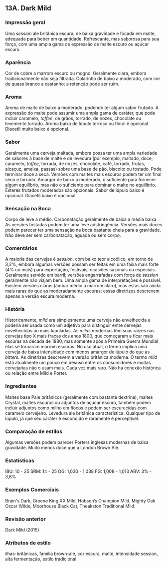 ## 13A. Dark Mild

### Impressão geral

Uma *session* ale britânica escura, de baixa gravidade e focada em malte, adequada para beber em quantidade. Refrescante, mas saborosa para sua força, com uma ampla gama de expressão de malte escuro ou açúcar escuro.

### Aparência

Cor de cobre a marrom escuro ou mogno. Geralmente clara, embora tradicionalmente não seja filtrada. Colarinho de baixo a moderado, com cor de quase branco a castanho; a retenção pode ser ruim.

### Aroma

Aroma de malte de baixo a moderado, podendo ter algum sabor frutado. A expressão do malte pode assumir uma ampla gama de caráter, que pode incluir caramelo, *toffee*, de grãos, torrado, de nozes, chocolate ou levemente torrado. Aroma baixo de lúpulo terroso ou floral é opcional. Diacetil muito baixo é opcional.

### Sabor

Geralmente uma cerveja maltada, embora possa ter uma ampla variedade de sabores à base de malte e de levedura (por exemplo, maltado, doce, caramelo, *toffee*, torrada, de nozes, chocolate, café, torrado, frutas, alcaçuz, ameixa, passas) sobre uma base de pão, biscoito ou tostado. Pode terminar doce a seca. Versões com maltes mais escuros podem ter um final seco e torrado. Amargor de baixo a moderado, o suficiente para fornecer algum equilíbrio, mas não o suficiente para dominar o malte no equilíbrio. Ésteres frutados moderados são opcionais. Sabor de lúpulo baixo é opcional. Diacetil baixo é opcional.

### Sensação na Boca

Corpo de leve a médio. Carbonatação geralmente de baixa a média baixa. As versões tostadas podem ter uma leve adstringência. Versões mais doces podem parecer ter uma sensação na boca bastante cheia para a gravidade. Não deve ser sem carbonatação, aguada ou sem corpo.

### Comentários

A maioria das cervejas é *session*, com baixo teor alcoólico, em torno de 3,2%, embora algumas versões possam ser feitas em uma faixa mais forte (4% ou mais) para exportação, festivais, ocasiões sazonais ou especiais. Geralmente servido em barril; versões engarrafadas com força de *session* geralmente não viajam bem. Uma ampla gama de interpretações é possível. Existem versões claras (âmbar médio a marrom claro), mas estas são ainda mais raras do que as moderadamente escuras; essas diretrizes descrevem apenas a versão escura moderna.

### História

Historicamente, *mild* era simplesmente uma cerveja não envelhecida e poderia ser usada como um adjetivo para distinguir entre cervejas envelhecidas ou mais lupuladas. As *milds* modernas têm suas raízes nas cervejas tipo X mais fracas dos anos 1800, que começaram a ficar mais escuras na década de 1880, mas somente após a Primeira Guerra Mundial elas se tornaram marrom escuras. No uso atual, o termo implica uma cerveja de baixa intensidade com menos amargor de lúpulo do que as *bitters*. As diretrizes descrevem a versão britânica moderna. O termo *mild* está atualmente um pouco em desuso entre os consumidores e muitas cervejarias não o usam mais. Cada vez mais raro. Não há conexão histórica ou relação entre Mild e Porter.

### Ingredientes

Maltes base Pale britânicos (geralmente com bastante dextrina), maltes Crystal, maltes escuros ou adjuntos de açúcar escuro, também podem incluir adjuntos como milho em flocos e podem ser escurecidas com caramelo cervejeiro. Levedura ale britânica característica. Qualquer tipo de lúpulo, já que seu caráter é escondido e raramente é perceptível.

### Comparação de estilos

Algumas versões podem parecer Porters inglesas modernas de baixa gravidade. Muito menos doce que a London Brown Ale.

### Estatísticas

IBU: 10 - 25
SRM: 14 - 25
OG: 1,030 - 1,038
FG: 1,008 - 1,013
ABV: 3% - 3,8%

### Exemplos Comerciais

Brain's Dark, Greene King XX Mild, Hobson’s Champion Mild, Mighty Oak Oscar Wilde, Moorhouse Black Cat, Theakston Traditional Mild.

### Revisão anterior

Dark Mild (2015)

### Atributos de estilo

ilhas-britânicas, família brown-ale, cor escura, malte, intensidade session, alta fermentação, estilo tradicional
